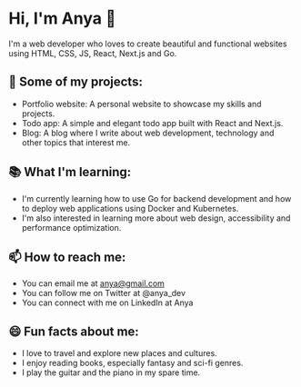 # Hi, I'm Anya 👋

I'm a web developer who loves to create beautiful and functional websites using HTML, CSS, JS, React, Next.js and Go.

## 🌟 Some of my projects:

- Portfolio website: A personal website to showcase my skills and projects.
- Todo app: A simple and elegant todo app built with React and Next.js.
- Blog: A blog where I write about web development, technology and other topics that interest me.

## 📚 What I'm learning:

- I'm currently learning how to use Go for backend development and how to deploy web applications using Docker and Kubernetes.
- I'm also interested in learning more about web design, accessibility and performance optimization.

## 📫 How to reach me:

- You can email me at anya@gmail.com
- You can follow me on Twitter at @anya_dev
- You can connect with me on LinkedIn at Anya

## 😄 Fun facts about me:

- I love to travel and explore new places and cultures.
- I enjoy reading books, especially fantasy and sci-fi genres.
- I play the guitar and the piano in my spare time.
